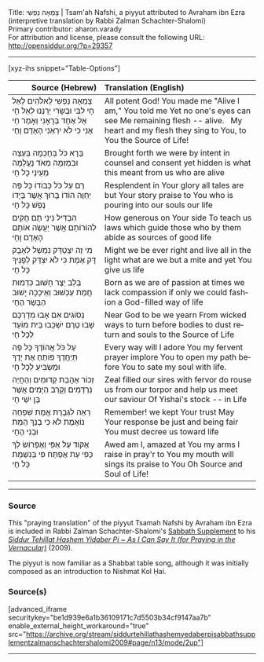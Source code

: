 <html>
<head></head>
<body>
Title: צָמְאָה נַפְשִׁי | Tsam'ah Nafshi, a piyyut attributed to Avraham ibn Ezra (interpretive translation by Rabbi Zalman Schachter-Shalomi)<br />
Primary contributor: aharon.varady<br />
For attribution and license, please consult the following URL: <a href="http://opensiddur.org/?p=29357">http://opensiddur.org/?p=29357</a>
<p />
<hr />

[xyz-ihs snippet="Table-Options"]<table style="margin-left: auto; margin-right: auto;" class="draggable">
<thead><tr><th id="x" style="text-align: right;">Source (Hebrew)</th><th style="text-align: left;">Translation (English)</th></tr></thead>
<tbody>
<tr><td style="vertical-align:top;">
<div class="liturgy" lang="he">
צָמְאָה נַפְשִׁי 
לֵאלֹהִים לְאֵל חָי
לִבִּי וּבְשָׂרִי 
יְרַנְּנוּ לְאֵל חָי
&nbsp;
<span class="acrostic">אֵ</span>ל אֶחָד בְּרָאָנִי 
וְאָמַר חַי אָנִי
כִּי לֹא יִרְאַנִי הָאָדָם וָחָי
</span></div></td>
 
<td style="vertical-align:top;">
<div class="english" lang="en">
All potent God! You made me
"Alive I am," You told me
Yet no one's eyes can see Me
remaining flesh -- alive. 
&nbsp;
My heart and my flesh 
they sing to You, 
to You the Source of Life! 
</div></td></tr>


<tr><td style="vertical-align:top;">
<div class="liturgy" lang="he">
<span class="acrostic">בָּ</span>רָא כֹּל בְּחָכְמָה 
בְּעֵצָה וּבִמְזִמָּה
מְאֹד נֶעֱלָמָה 
מֵעֵינֵי כָל חָי
</span></div></td>
 
<td style="vertical-align:top;">
<div class="english" lang="en">
Brought forth we were by intent
in counsel and consent
yet hidden is what this meant
from us who are alive
</div></td></tr>


<tr><td style="vertical-align:top;">
<div class="liturgy" lang="he">
<span class="acrostic">רָ</span>ם עַל כֹּל כְּבוֹדוֹ 
כָּל פֶּה יְחַוֶּה הוֹדוֹ
בָּרוּךְ אֲשֶׁר בְּיָדוֹ 
נֶפֶשׁ כָּל חָי
</span></div></td>
 
<td style="vertical-align:top;">
<div class="english" lang="en">
Resplendent in Your glory
all tales are but Your story
praise to You who is pouring
into our souls our life
</div></td></tr>


<tr><td style="vertical-align:top;">
<div class="liturgy" lang="he">
<span class="acrostic">הִ</span>בְדִּיל נִינֵי תָם 
חֻקִּים לְהוֹרוֹתָם
אֲשֶׁר יַעֲשֶׂה אוֹתָם 
הָאָדָם וָחָי
</span></div></td>
 
<td style="vertical-align:top;">
<div class="english" lang="en">
How generous on Your side
To teach us laws which guide
those who by them abide 
as sources of good life
</div></td></tr>


<tr><td style="vertical-align:top;">
<div class="liturgy" lang="he">
<span class="acrostic">מִ</span>י זֶה יִצְטַדַּק 
נִמְשַׁל לְאָבָק דָּק
אֶמֶת כִּי לֹא יִצְדַּק 
לְפָנֶיךָ כָּל חָי
</span></div></td>
 
<td style="vertical-align:top;">
<div class="english" lang="en">
Might we be ever right
and live all in the light
what are we but a mite
and yet You give us life
</div></td></tr>


<tr><td style="vertical-align:top;">
<div class="liturgy" lang="he">
<span class="acrostic">בְּ</span>לֵב יֵצֶר חָשׁוּב 
כִּדְמוּת חֲמַת עַכְשׁוּב
וְאֵיכָכָה יָשׁוּב 
הַבָּשָׂר הֶחָי
</span></div></td>
 
<td style="vertical-align:top;">
<div class="english" lang="en">
Born as we are of passion
at times we lack compassion
if only we could fashion
a God-filled way of life
</div></td></tr>


<tr><td style="vertical-align:top;">
<div class="liturgy" lang="he">
<span class="acrostic">נְ</span>סוֹגִים אִם אָבוּ 
מִדַרְכָּם שָׁבוּ
טֶרֶם יִשְׁכָּבוּ 
בֵּית מוֹעֵד לְכָל חָי
</span></div></td>
 
<td style="vertical-align:top;">
<div class="english" lang="en">
Near God to be we yearn
From wicked ways to turn
before bodies to dust return
and souls to the Source of Life
</div></td></tr>


<tr><td style="vertical-align:top;">
<div class="liturgy" lang="he">
<span class="acrostic">עַ</span>ל כֹּל אֲהוֹדֶךָ 
כָּל פֶּה תְּיַחֲדֶךָ
פּוֹתֵחַ אֶת יָדֶךָ 
וּמַשְׂבִּיעַ לְכָל חָי
</span></div></td>
 
<td style="vertical-align:top;">
<div class="english" lang="en">
Every way will I adore You
my fervent prayer implore You
to open my path before You
to sate my soul with life.
</div></td></tr>


<tr><td style="vertical-align:top;">
<div class="liturgy" lang="he">
<span class="acrostic">זְ</span>כוֹר אַהֲבַת קְדוּמִים 
וְהַחֲיֵה נִרְדָּמִים
וְקָרֵב הַיָּמִים 
אֲשֶׁר בֶּן יִשַׁי חָי
</span></div></td>
 
<td style="vertical-align:top;">
<div class="english" lang="en">
Zeal filled our sires with fervor
do rouse us from our torpor
and help us meet our saviour
Of Yishai's stock -- in Life
</div></td></tr>


<tr><td style="vertical-align:top;">
<div class="liturgy" lang="he">
<span class="acrostic">רְ</span>אֵה לִגְבֶרֶת אֱמֶת 
שִׁפְחָה נוֹאֶמֶת
לֹא כִי בְנֵךְ הַמֵּת 
וּבְנִי הֶחָי
</span></div></td>
 
<td style="vertical-align:top;">
<div class="english" lang="en">
Remember! we kept Your trust
May Your response be just
and being fair You must
decree us toward life
</div></td></tr>


<tr><td style="vertical-align:top;">
<div class="liturgy" lang="he">
<span class="acrostic">אֶ</span>קּוֹד עַל אַפִּי 
וְאֶפְרוֹשׂ לְךָ כַּפִּי
עֵת אֶפְתַּח פִּי 
בְּנִשְׁמַת כָּל חָי
</span></div></td>
 
<td style="vertical-align:top;">
<div class="english" lang="en">
Awed am I, amazed at You
my arms I raise in pray'r to You
my mouth will sings its praise to You
Oh Source and Soul of Life!
</div></td></tr>
</tbody></table>

<hr />

<h3>Source</h3>

This "praying translation" of  the piyyut Tsamah Nafshi by Avraham ibn Ezra is included in Rabbi Zalman Schachter-Shalomi's <a href="http://opensiddur.org/?p=29177">Sabbath Supplement</a> to his <em><a href="http://opensiddur.org/?p=177">Siddur Tehillat Hashem Yidaber Pi ~ As I Can Say It (for Praying in the Vernacular)</a></em> (2009).

The piyyut is now familiar as a Shabbat table song, although it was initially composed as an introduction to Nishmat Kol Ḥai.

<h3>Source(s)</h3>

[advanced_iframe securitykey="be1d939e6a1b36109171c7d5503b34cf9147aa7b" enable_external_height_workaround="true" src="https://archive.org/stream/siddurtehillathashemyedaberpisabbathsupplementzalmanschachtershalomi2009#page/n13/mode/2up"]

<hr />

&nbsp;
</body>
</html>